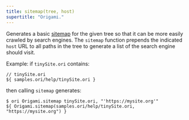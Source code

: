 ```yaml
---
title: sitemap(tree, host)
supertitle: "Origami."
---
```


Generates a basic [sitemap](https://en.wikipedia.org/wiki/Sitemaps) for the given tree so that it can be more easily crawled by search engines. The `sitemap` function prepends the indicated `host` URL to all paths in the tree to generate a list of the search engine should visit.

Example: if `tinySite.ori` contains:

```ori
// tinySite.ori
${ samples.ori/help/tinySite.ori }
```

then calling `sitemap` generates:

```console
$ ori Origami.sitemap tinySite.ori, "'https://mysite.org'"
${ Origami.sitemap(samples.ori/help/tinySite.ori, "https://mysite.org") }
```
